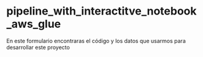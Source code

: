 # pipeline_with_interactitve_notebook_aws_glue
En este formulario encontraras el código y los datos que usarmos para desarrollar este proyecto
